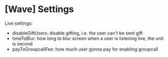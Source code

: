 # [Wave] Settings

Live settings:
- disableGiftUsers: disable gifting, i.e. the user can't be sent gift
- timeToBlur: how long to blur screen when a user is listening live, the unit is second
- payToGroupcallFee: how much user gonna pay for enabling groupcall